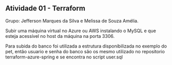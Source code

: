 ## Atividade 01 - Terraform

Grupo: Jefferson Marques da Silva e Melissa de Souza Amélia.

Subir uma máquina virtual no Azure ou AWS instalando o MySQL e que esteja acessível no host da máquina na porta 3306.

Para subida do banco foi utilizada a estrutura disponibilizada no exemplo do pet, então usuario e senha do banco são os mesmo utilizado no repositorio terraform-azure-spring e se encontra no script user.sql

